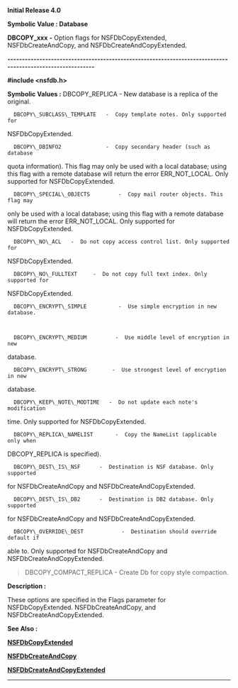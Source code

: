 




<!--
 /\* Font Definitions \*/
 @font-face
 {font-family:Helv;
 panose-1:2 11 6 4 2 2 2 3 2 4;}
@font-face
 {font-family:"Cambria Math";
 panose-1:2 4 5 3 5 4 6 3 2 4;}
 /\* Style Definitions \*/
 p.MsoNormal, li.MsoNormal, div.MsoNormal
 {margin-top:0cm;
 margin-right:0cm;
 margin-bottom:8.0pt;
 margin-left:0cm;
 line-height:107%;
 font-size:11.0pt;
 font-family:"Calibri",sans-serif;}
.MsoChpDefault
 {font-size:11.0pt;}
.MsoPapDefault
 {margin-bottom:8.0pt;
 line-height:107%;}
 /\* Page Definitions \*/
 @page WordSection1
 {size:612.0pt 792.0pt;
 margin:72.0pt 72.0pt 72.0pt 72.0pt;}
div.WordSection1
 {page:WordSection1;}
-->




**Initial Release 4.0**



**Symbolic Value : Database**



**DBCOPY\_xxx** **-** Option flags
for NSFDbCopyExtended, NSFDbCreateAndCopy, and NSFDbCreateAndCopyExtended.


**----------------------------------------------------------------------------------------------------------**



**#include <nsfdb.h>**


 **Symbolic Values :**      DBCOPY\_REPLICA              -  New database is a replica of
the original.  

  

      DBCOPY\_SUBCLASS\_TEMPLATE   -  Copy template notes. Only supported for
NSFDbCopyExtended.  

  

      DBCOPY\_DBINFO2              -  Copy secondary header (such as database
quota information). This flag may only be used with a local database; using
this flag with a remote database will return the error ERR\_NOT\_LOCAL. Only
supported for NSFDbCopyExtended.  

  

      DBCOPY\_SPECIAL\_OBJECTS         -  Copy mail router objects. This flag may
only be used with a local database; using this flag with a remote database will
return the error ERR\_NOT\_LOCAL. Only supported for NSFDbCopyExtended.  

  

      DBCOPY\_NO\_ACL   -  Do not copy access control list. Only supported for
NSFDbCopyExtended.  

  

      DBCOPY\_NO\_FULLTEXT     -  Do not copy full text index. Only supported for
NSFDbCopyExtended.  

  

      DBCOPY\_ENCRYPT\_SIMPLE          -  Use simple encryption in new database.  

  

      DBCOPY\_ENCRYPT\_MEDIUM         -  Use middle level of encryption in new
database.  

  

      DBCOPY\_ENCRYPT\_STRONG        -  Use strongest level of encryption in new
database.  

  

      DBCOPY\_KEEP\_NOTE\_MODTIME   -  Do not update each note's modification
time. Only supported for NSFDbCopyExtended.  

  

      DBCOPY\_REPLICA\_NAMELIST       -  Copy the NameList (applicable only when
DBCOPY\_REPLICA is specified).  

  

      DBCOPY\_DEST\_IS\_NSF      -  Destination is NSF database. Only supported
for NSFDbCreateAndCopy and NSFDbCreateAndCopyExtended.  

  

      DBCOPY\_DEST\_IS\_DB2      -  Destination is DB2 database. Only supported
for NSFDbCreateAndCopy and NSFDbCreateAndCopyExtended.  

  

      DBCOPY\_OVERRIDE\_DEST            -  Destination should override default if
able to. Only supported for NSFDbCreateAndCopy and NSFDbCreateAndCopyExtended.  

  

>    DBCOPY\_COMPACT\_REPLICA       -  Create Db for copy style compaction.  

  




**Description :**



These
options are specified in the Flags parameter for NSFDbCopyExtended.
NSFDbCreateAndCopy, and NSFDbCreateAndCopyExtended.


 **See Also :**


**[NSFDbCopyExtended](NSFDbCopyExtended.md)**


**[NSFDbCreateAndCopy](NSFDbCreateAndCopy.md)**


**[NSFDbCreateAndCopyExtended](NSFDbCreateAndCopyExtended.md)**



----------------------------------------------------------------------------------------------------------


 





